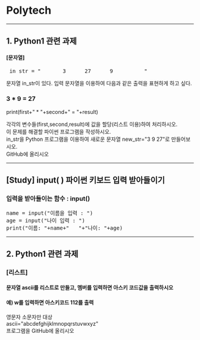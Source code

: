 # Polytech

<hr/>

## 1. Python1 관련 과제
#### [문자열] 
  <pre> in_str = "       3      27      9          "  </pre>
  
  문자열 in_str이 있다. 입력 문자열을 이용하여 다음과 같은 출력을 표현하게 하고 싶다.
  ### 3 * 9 = 27
  print(first+" * "+second+" = "+result)
  
 각각의 변수들(first,second,result)에 값을 할당(리스트 이용)하여 처리하시오.<br>
 이 문제를 해결할 파이썬 프로그램을 작성하시오.<br>
 in_str을 Python 프로그램을 이용하여 새로운 문자열 new_str="3 9 27"로 만들어보시오.<br>
 GitHub에 올리시오
<hr/>

## [Study] input( ) 파이썬 키보드 입력 받아들이기
### 입력을 받아들이는 함수 : input()

<pre>
name = input("이름을 입력 : ")
age = input("나이 입력 : ")
print("이름: "+name+"   "+"나이: "+age)  </pre>
<hr/>

## 2. Python1 관련 과제
### [리스트] 

#### 문자열 ascii를 리스트로 만들고, 멤버를 입력하면 아스키 코드값을 출력하시오
#### 예) w를 입력하면 아스키코드 112를 출력
영문자 소문자만 대상<br/>
ascii="abcdefghijklmnopqrstuvwxyz"<br/>
프로그램을 GitHub에 올리시오

